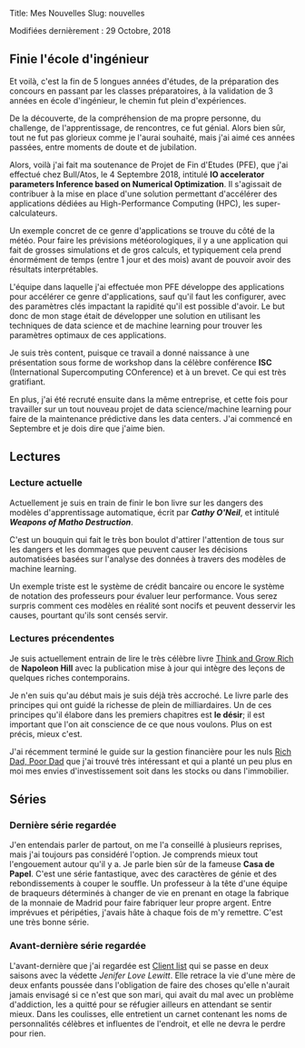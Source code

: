 Title: Mes Nouvelles
Slug: nouvelles

Modifiées dernièrement : 29 Octobre, 2018

## Finie l'école d'ingénieur
Et voilà, c'est la fin de 5 longues années d'études, de la préparation des concours en passant par les classes préparatoires, à la validation de 3 années en école d'ingénieur, le chemin fut plein d'expériences.

De la découverte, de la compréhension de ma propre personne, du challenge, de l'apprentissage, de rencontres, ce fut génial. Alors bien sûr, tout ne fut pas glorieux comme je l'aurai souhaité, mais j'ai aimé ces années passées, entre moments de doute et de jubilation.

Alors, voilà j'ai fait ma soutenance de Projet de Fin d'Etudes (PFE), que j'ai effectué chez Bull/Atos, le 4 Septembre 2018, intitulé **IO accelerator parameters Inference based on Numerical Optimization**. Il s'agissait de contribuer à la mise en place d'une solution permettant d'accélérer des applications dédiées au High-Performance Computing (HPC), les super-calculateurs.

Un exemple concret de ce genre d'applications se trouve du côté de la météo. Pour faire les prévisions météorologiques, il y a une application qui fait de grosses simulations et de gros calculs, et typiquement cela prend énormément de temps (entre 1 jour et des mois) avant de pouvoir avoir des résultats interprétables.

L'équipe dans laquelle j'ai effectuée mon PFE développe des applications pour accélérer ce genre d'applications, sauf qu'il faut les configurer, avec des paramètres clés impactant la rapidité qu'il est possible d'avoir.
Le but donc de mon stage était de développer une solution en utilisant les techniques de data science et de machine learning pour trouver les paramètres optimaux de ces applications.

Je suis très content, puisque ce travail a donné naissance à une présentation sous forme de workshop dans la célèbre conférence **ISC** (International Supercomputing COnference) et à un brevet. Ce qui est très gratifiant.

En plus, j'ai été recruté ensuite dans la même entreprise, et cette fois pour travailler sur un tout nouveau projet de data science/machine learning pour faire de la maintenance prédictive dans les data centers. J'ai commencé en Septembre et je dois dire que j'aime bien.

## Lectures

### Lecture actuelle
Actuellement je suis en train de finir le bon livre sur les dangers des modèles d'apprentissage automatique, écrit par ***Cathy O'Neil***, et intitulé ***Weapons of Matho Destruction***.

C'est un bouquin qui fait le très bon boulot d'attirer l'attention de tous sur les dangers et les dommages que peuvent causer les décisions automatisées basées sur l'analyse des données à travers des modèles de machine learning.

Un exemple triste est le système de crédit bancaire ou encore le système de notation des professeurs pour évaluer leur performance. Vous serez surpris comment ces modèles en réalité sont nocifs et peuvent desservir les causes, pourtant qu'ils sont censés servir.

### Lectures précendentes
Je suis actuellement entrain de lire le très célèbre livre [Think and Grow Rich](https://en.wikipedia.org/wiki/Think_and_Grow_Rich) de **Napoleon Hill** avec la publication mise à jour qui intègre des leçons de quelques riches contemporains.

Je n'en suis qu'au début mais je suis déjà très accroché. Le livre parle des principes qui ont guidé la richesse de plein de milliardaires. Un de ces principes qu'il élabore dans les premiers chapitres est **le désir**; il est important que l'on ait conscience de ce que nous voulons. Plus on est précis, mieux c'est.

J'ai récemment terminé le guide sur la gestion financière pour les nuls [Rich Dad, Poor Dad](https://en.wikipedia.org/wiki/Rich_Dad_Poor_Dad) que j'ai trouvé très intéressant et qui a planté un peu plus en moi mes envies d'investissement soit dans les stocks ou dans l'immobilier.

## Séries
### Dernière série regardée
J'en entendais parler de partout, on me l'a conseillé à plusieurs reprises, mais j'ai toujours pas considéré l'option. Je comprends mieux tout l'engouement autour qu'il y a. Je parle bien sûr de la fameuse **Casa de Papel**. C'est une série fantastique, avec des caractères de génie et des rebondissements à couper le souffle. Un professeur à la tête d'une équipe de braqueurs déterminés à changer de vie en prenant en otage la fabrique de la monnaie de Madrid pour faire fabriquer leur propre argent. Entre imprévues et péripéties, j'avais hâte à chaque fois de m'y remettre. C'est une très bonne série.

### Avant-dernière série regardée
L'avant-dernière que j'ai regardée est [Client list](http://www.allocine.fr/series/ficheserie_gen_cserie=10417.html) qui se passe en deux saisons avec la védette *Jenifer Love Lewitt*. Elle retrace la vie d'une mère de deux enfants poussée dans l'obligation de faire des choses qu'elle n'aurait jamais envisagé si ce n'est que son mari, qui avait du mal avec un problème d'addiction, les a quitté pour se réfugier ailleurs en attendant se sentir mieux. Dans les coulisses, elle entretient un carnet contenant les noms de personnalités célèbres et influentes de l'endroit, et elle ne devra le perdre pour rien.
